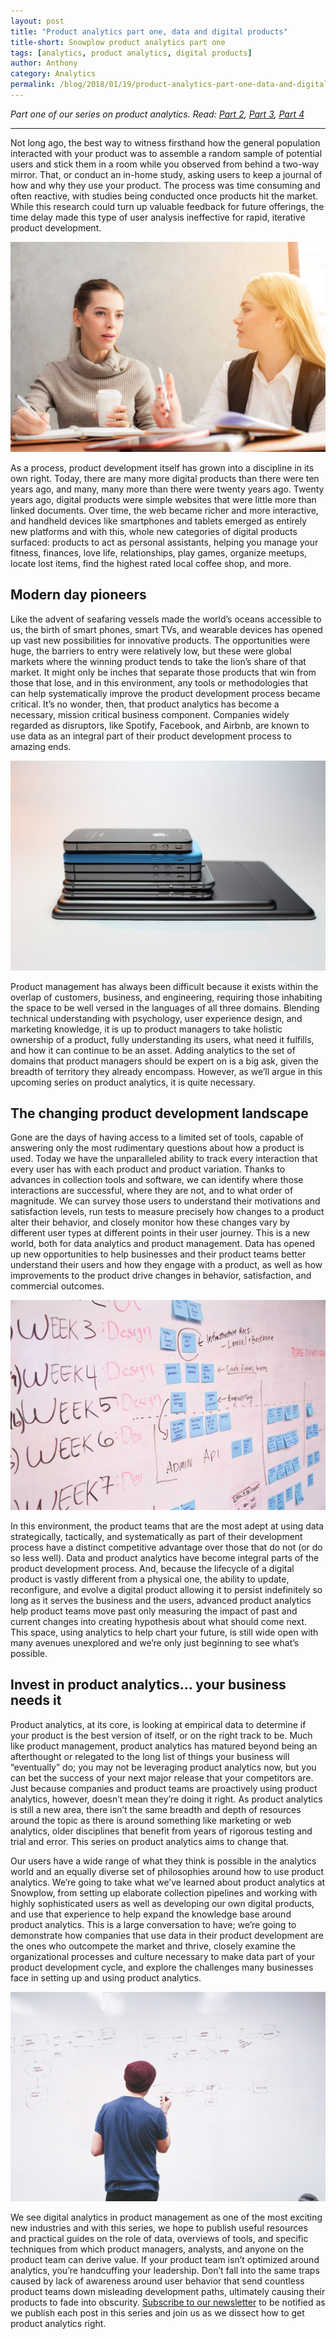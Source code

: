 ```yaml
---
layout: post
title: "Product analytics part one, data and digital products"
title-short: Snowplow product analytics part one
tags: [analytics, product analytics, digital products]
author: Anthony
category: Analytics
permalink: /blog/2018/01/19/product-analytics-part-one-data-and-digital-products/
---
```


*Part one of our series on product analytics. Read: [Part 2][pt2], [Part 3][product3], [Part 4][product4]*

---

Not long ago, the best way to witness firsthand how the general population interacted with your product was to assemble a random sample of potential users and stick them in a room while you observed from behind a two-way mirror. That, or conduct an in-home study, asking users to keep a journal of how and why they use your product. The process was time consuming and often reactive, with studies being conducted once products hit the market. While this research could turn up valuable feedback for future offerings, the time delay made this type of user analysis ineffective for rapid, iterative product development.

![focus-group][group]

As a process, product development itself has grown into a discipline in its own right. Today, there are many more digital products than there were ten years ago, and many, many more than there were twenty years ago. Twenty years ago, digital products were simple websites that were little more than linked documents. Over time, the web became richer and more interactive, and handheld devices like smartphones and tablets emerged as entirely new platforms and with this, whole new categories of digital products surfaced: products to act as personal assistants, helping you manage your fitness, finances, love life, relationships, play games, organize meetups, locate lost items, find the highest rated local coffee shop, and more.

<h2 id="pioneers">Modern day pioneers</h2>

Like the advent of seafaring vessels made the world’s oceans accessible to us, the birth of smart phones, smart TVs, and wearable devices has opened up vast new possibilities for innovative products. The opportunities were huge, the barriers to entry were relatively low, but these were global markets where the winning product tends to take the lion’s share of that market.  It might only be inches that separate those products that win from those that lose, and in this environment, any tools or methodologies that can help systematically improve the product development process became critical. It’s no wonder, then, that product analytics has become a necessary, mission critical business component. Companies widely regarded as disruptors, like Spotify, Facebook, and Airbnb, are known to use data as an integral part of their product development process to amazing ends.

![mobile-devices][devices]

Product management has always been difficult because it exists within the overlap of customers, business, and engineering, requiring those inhabiting the space to be well versed in the languages of all three domains. Blending technical understanding with psychology, user experience design, and marketing knowledge, it is up to product managers to take holistic ownership of a product, fully understanding its users, what need it fulfills, and how it can continue to be an asset. Adding analytics to the set of domains that product managers should be expert on is a big ask, given the breadth of territory they already encompass. However, as we’ll argue in this upcoming series on product analytics, it is quite necessary.

<h2 id="changing product development">The changing product development landscape</h2>

Gone are the days of having access to a limited set of tools, capable of answering only the most rudimentary questions about how a product is used. Today we have the unparalleled ability to track every interaction that every user has with each product and product variation. Thanks to advances in collection tools and software, we can identify where those interactions are successful, where they are not, and to what order of magnitude. We can survey those users to understand their motivations and satisfaction levels, run tests to measure precisely how changes to a product alter their behavior, and closely monitor how these changes vary by different user types at different points in their user journey. This is a new world, both for data analytics and product management. Data has opened up new opportunities to help businesses and their product teams better understand their users and how they engage with a product, as well as how improvements to the product drive changes in behavior, satisfaction, and commercial outcomes.

![product-development][development]

In this environment, the product teams that are the most adept at using data strategically, tactically, and systematically as part of their development process have a distinct competitive advantage over those that do not (or do so less well). Data and product analytics have become integral parts of the product development process. And, because the lifecycle of a digital product is vastly different from a physical one, the ability to update, reconfigure, and evolve a digital product allowing it to persist indefinitely so long as it serves the business and the users, advanced product analytics help product teams move past only measuring the impact of past and current changes into creating hypothesis about what should come next. This space, using analytics to help chart your future, is still wide open with many avenues unexplored and we’re only just beginning to see what’s possible.

<h2 id="invest in product analytics">Invest in product analytics… your business needs it</h2>

Product analytics, at its core, is looking at empirical data to determine if your product is the best version of itself, or on the right track to be. Much like product management, product analytics has matured beyond being an afterthought or relegated to the long list of things your business will “eventually” do; you may not be leveraging product analytics now, but you can bet the success of your next major release that your competitors are. Just because companies and product teams are proactively using product analytics, however, doesn’t mean they’re doing it right. As product analytics is still a new area, there isn’t the same breadth and depth of resources around the topic as there is around something like marketing or web analytics, older disciplines that benefit from years of rigorous testing and trial and error. This series on product analytics aims to change that.

Our users have a wide range of what they think is possible in the analytics world and an equally diverse set of philosophies around how to use product analytics. We’re going to take what we’ve learned about product analytics at Snowplow, from setting up elaborate collection pipelines and working with highly sophisticated users as well as developing our own digital products, and use that experience to help expand the knowledge base around product analytics. This is a large conversation to have; we’re going to demonstrate how companies that use data in their product development are the ones who outcompete the market and thrive, closely examine the organizational processes and culture necessary to make data part of your product development cycle, and explore the challenges many businesses face in setting up and using product analytics.

![strategic-development][strategy]

We see digital analytics in product management as one of the most exciting new industries and with this series, we hope to publish useful resources and practical guides on the role of data, overviews of tools, and specific techniques from which product managers, analysts, and anyone on the product team can derive value. If your product team isn’t optimized around analytics, you’re handcuffing your leadership. Don’t fall into the same traps caused by lack of awareness around user behavior that send countless product teams down misleading development paths, ultimately causing their products to fade into obscurity. [Subscribe to our newsletter][subscribe] to be notified as we publish each post in this series and join us as we dissect how to get product analytics right.




[pt2]: https://snowplowanalytics.com/blog/2018/01/26/intelligent-use-of-data-in-product-development-differentiates-successful-companies/

[product3]: https://snowplowanalytics.com/blog/2018/02/02/data-driven-product-development-is-more-about-process-culture-and-people-than-technology/

[product4]: https://snowplowanalytics.com/blog/2018/02/09/the-product-analyst-toolkit/

[group]: /assets/img/blog/2018/01/focus-group.jpg

[devices]: /assets/img/blog/2018/01/mobile-devices.jpg

[development]: /assets/img/blog/2018/01/product-dev.jpg

[strategy]: /assets/img/blog/2018/01/planning.jpg

[subscribe]: http://snowplowanalytics.us11.list-manage.com/subscribe?u=10bb4a6f31d5f19e0d0b54476&id=bb28c7d30d
